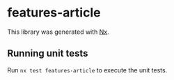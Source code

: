# features-article

This library was generated with [Nx](https://nx.dev).

## Running unit tests

Run `nx test features-article` to execute the unit tests.
